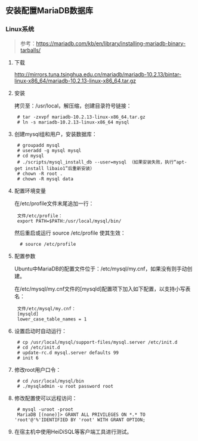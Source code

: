 ## 安装配置MariaDB数据库

### Linux系统

> 参考：https://mariadb.com/kb/en/library/installing-mariadb-binary-tarballs/

1. 下载

    http://mirrors.tuna.tsinghua.edu.cn/mariadb/mariadb-10.2.13/bintar-linux-x86_64/mariadb-10.2.13-linux-x86_64.tar.gz

2. 安装

	拷贝至：/usr/local，解压缩，创建目录符号链接：

        # tar -zxvpf mariadb-10.2.13-linux-x86_64.tar.gz
        # ln -s mariadb-10.2.13-linux-x86_64 mysql


3. 创建mysql组和用户，安装数据库：

        # groupadd mysql
        # useradd -g mysql mysql
        # cd mysql
        # ./scripts/mysql_install_db --user=mysql （如果安装失败，执行“apt-get install libaio1”后重新安装）
        # chown -R root .
        # chown -R mysql data

4. 配置环境变量

    在/etc/profile文件末尾追加一行：

        文件/etc/profile：
        export PATH=$PATH:/usr/local/mysql/bin/
        
    然后重启或运行 source /etc/profile 使其生效：
    
         # source /etc/profile

5. 配置参数

    Ubuntu中MariaDB的配置文件位于：/etc/mysql/my.cnf，如果没有则手动创建。

    在/etc/mysql/my.cnf文件的[mysqld]配置项下加入如下配置，以支持小写表名：
    
        文件/etc/mysql/my.cnf：
        [mysqld]
        lower_case_table_names = 1

6. 设置启动时自动运行：

        # cp /usr/local/mysql/support-files/mysql.server /etc/init.d
        # cd /etc/init.d
        # update-rc.d mysql.server defaults 99
        # init 6

7. 修改root用户口令：

        # cd /usr/local/mysql/bin
        # ./mysqladmin -u root password root

8. 修改配置使可以远程访问：

        # mysql -uroot -proot
        MariaDB [(none)]> GRANT ALL PRIVILEGES ON *.* TO 'root'@'%'IDENTIFIED BY 'root' WITH GRANT OPTION;


9. 在宿主机中使用HeiDiSQL等客户端工具进行测试。


